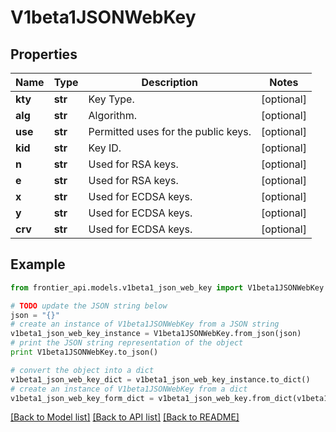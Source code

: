 # V1beta1JSONWebKey


## Properties
Name | Type | Description | Notes
------------ | ------------- | ------------- | -------------
**kty** | **str** | Key Type. | [optional] 
**alg** | **str** | Algorithm. | [optional] 
**use** | **str** | Permitted uses for the public keys. | [optional] 
**kid** | **str** | Key ID. | [optional] 
**n** | **str** | Used for RSA keys. | [optional] 
**e** | **str** | Used for RSA keys. | [optional] 
**x** | **str** | Used for ECDSA keys. | [optional] 
**y** | **str** | Used for ECDSA keys. | [optional] 
**crv** | **str** | Used for ECDSA keys. | [optional] 

## Example

```python
from frontier_api.models.v1beta1_json_web_key import V1beta1JSONWebKey

# TODO update the JSON string below
json = "{}"
# create an instance of V1beta1JSONWebKey from a JSON string
v1beta1_json_web_key_instance = V1beta1JSONWebKey.from_json(json)
# print the JSON string representation of the object
print V1beta1JSONWebKey.to_json()

# convert the object into a dict
v1beta1_json_web_key_dict = v1beta1_json_web_key_instance.to_dict()
# create an instance of V1beta1JSONWebKey from a dict
v1beta1_json_web_key_form_dict = v1beta1_json_web_key.from_dict(v1beta1_json_web_key_dict)
```
[[Back to Model list]](../README.md#documentation-for-models) [[Back to API list]](../README.md#documentation-for-api-endpoints) [[Back to README]](../README.md)


